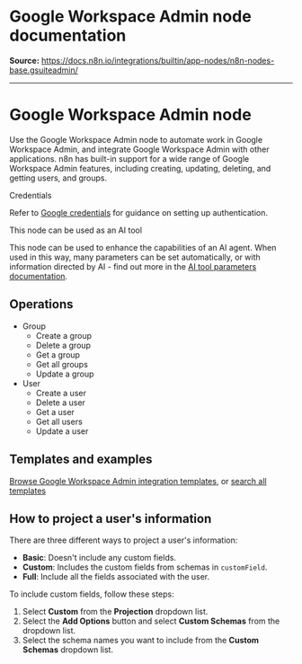 # Google Workspace Admin node documentation

**Source:** https://docs.n8n.io/integrations/builtin/app-nodes/n8n-nodes-base.gsuiteadmin/

---

# Google Workspace Admin node

Use the Google Workspace Admin node to automate work in Google Workspace Admin, and integrate Google Workspace Admin with other applications. n8n has built-in support for a wide range of Google Workspace Admin features, including creating, updating, deleting, and getting users, and groups.

Credentials

Refer to [Google credentials](../../credentials/google/) for guidance on setting up authentication.

This node can be used as an AI tool

This node can be used to enhance the capabilities of an AI agent. When used in this way, many parameters can be set automatically, or with information directed by AI - find out more in the [AI tool parameters documentation](../../../../advanced-ai/examples/using-the-fromai-function/).

## Operations

- Group
  - Create a group
  - Delete a group
  - Get a group
  - Get all groups
  - Update a group
- User
  - Create a user
  - Delete a user
  - Get a user
  - Get all users
  - Update a user

## Templates and examples

[Browse Google Workspace Admin integration templates](https://n8n.io/integrations/google-workspace-admin/), or [search all templates](https://n8n.io/workflows/)

## How to project a user's information

There are three different ways to project a user's information:

- **Basic**: Doesn't include any custom fields.
- **Custom**: Includes the custom fields from schemas in `customField`.
- **Full**: Include all the fields associated with the user.

To include custom fields, follow these steps:

1. Select **Custom** from the **Projection** dropdown list.
2. Select the **Add Options** button and select **Custom Schemas** from the dropdown list.
3. Select the schema names you want to include from the **Custom Schemas** dropdown list.
